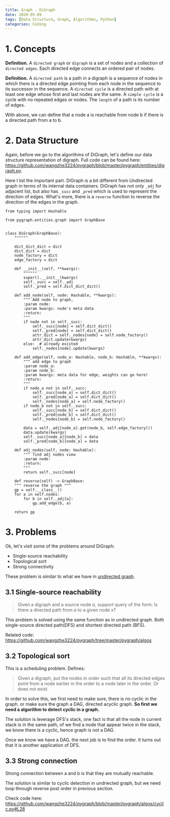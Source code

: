 ```yaml
---
title: Graph - DiGraph 
date: 2020-05-09
tags: [Data Structure, Graph, Algorithms, Python]
categories: Coding
---
```


# 1. Concepts

**Definition.** A `directed graph` or `digraph` is a set of nodes and a 
collection of `directed edges`. Each directed edge connects an ordered 
pair of nodes.

**Definition.** A `directed path` is a path in a digraph is a sequence of nodes in which there is a directed edge pointing from each node in the sequence to its successor in the sequence. A `directed cycle` is a directed path with at least one edge whose first and last nodes are the same. A `simple cycle` is a cycle with no repeated edges or nodes. The `length` of a path is its number of edges.

With above, we can define that a node a is reachable from node b if there is a directed path from a to b. 

# 2. Data Structure

Again, before we go to the algorithms of DiGraph, let's define our data structure representation of digraph. Full code can be found here: https://github.com/wangzhe3224/pygraph/blob/master/pygraph/entities/digraph.py.

Here I list the important part. DiGraph is a bit different from Undirected graph in terms of its internal data containers. DiGraph has not only `_adj` for adjacent list, but also has `_succ` and `_pred` which is used to represent the direction of edges. What's more, there is a `reverse` function to reverse the direction of the edges in the graph.

```python=
from typing import Hashable

from pygraph.entities.graph import GraphBase


class DiGraph(GraphBase):
    """"""

    dict_dict_dict = dict
    dict_dict = dict
    node_factory = dict
    edge_factory = dict

    def __init__(self, **kwargs):
        """"""
        super().__init__(kwargs)
        self._succ = self._adj
        self._pred = self.dict_dict_dict()

    def add_node(self, node: Hashable, **kwargs):
        """ Add node to graph,
        :param node:
        :param kwargs: node's meta data
        :return:
        """
        if node not in self._succ:
            self._succ[node] = self.dict_dict()
            self._pred[node] = self.dict_dict()
            attr_dict = self._nodes[node] = self.node_factory()
            attr_dict.update(kwargs)
        else:  # already existed
            self._nodes[node].update(kwargs)

    def add_edge(self, node_a: Hashable, node_b: Hashable, **kwargs):
        """ add edge to graph
        :param node_a:
        :param node_b:
        :param kwargs: meta data for edge, weights can go here!
        :return:
        """
        if node_a not in self._succ:
            self._succ[node_a] = self.dict_dict()
            self._pred[node_a] = self.dict_dict()
            self._nodes[node_a] = self.node_factory()
        if node_b not in self._succ:
            self._succ[node_b] = self.dict_dict()
            self._pred[node_b] = self.dict_dict()
            self._nodes[node_b] = self.node_factory()

        data = self._adj[node_a].get(node_b, self.edge_factory())
        data.update(kwargs)
        self._succ[node_a][node_b] = data
        self._pred[node_b][node_a] = data

    def adj_nodes(self, node: Hashable):
        """ find adj nodes view
        :param node:
        :return:
        """
        return self._succ[node]
        
    def reverse(self) -> GraphBase:
    """ reverse the graph """
    gp = self.__class__()
    for a in self.nodes:
        for b in self._adj[a]:
            gp.add_edge(b, a)

    return gp
```

# 3. Problems

Ok, let's visit some of the problems around DiGraph:

- Single-source reachability
- Topological sort
- Strong connectivity

These problem is similar to what we have in [undirected graph](https://wangzhe3224.github.io/2020/05/02/graph2_search/). 

## 3.1 Single-source reachability

> Given a digraph and a source node *a*, support query of the form: Is there a directed path from *a* to a given node *x*?
>

This problem is solved using the same function as in undirected graph. Both single-source directed path(DFS) and shortest directed path (BFS).

Related code: https://github.com/wangzhe3224/pygraph/tree/master/pygraph/algos

## 3.2 Topological sort

This is a scheduling problem. Defines:

> Given a digraph, put the nodes in order such that all its directed edges point from a node earlier in the order to a node later in the order. Or does not exist. 
> 

In order to solve this, we first need to make sure, there is no cyclic in the graph. or make sure the graph a DAG, directed acyclic graph. **So first we need a algorithm to detect cyclic in a graph.**

The solution is leverage DFS's stack, one fact is that all the node in current stack is in the same path, of we find a node that appear twice in the stack, we know there is a cyclic, hence graph is not a DAG.

Once we know we have a DAG, the next job is to find the order. It turns out that it is another application of DFS.

## 3.3 Strong connection

Strong connection between a and b is that they are mutually reachable. 

The solution is similar to cyclic detection in undriected graph, but we need loop through reverse post order in previous section. 

Check code here: https://github.com/wangzhe3224/pygraph/blob/master/pygraph/algos/cyclic.py#L28